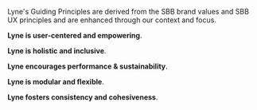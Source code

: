 <lyne-title level="1" text="Guiding Principles"></lyne-title>

Lyne's Guiding Principles are derived from the SBB brand values and SBB UX principles and are enhanced through our context and focus.

**Lyne is user-centered and empowering**.

**Lyne is holistic and inclusive**.

**Lyne encourages performance & sustainability**.

**Lyne is modular and flexible**.

**Lyne fosters consistency and cohesiveness**.
